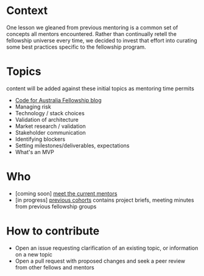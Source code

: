 # Context

One lesson we gleaned from previous mentoring is a common set of concepts all mentors encountered. Rather than continually retell the fellowship universe every time, we decided to invest that effort into curating some best practices specific to the fellowship program.

# Topics

content will be added against these initial topics as mentoring time permits

- [Code for Australia Fellowship blog](https://blog.codeforaustralia.org/tagged/fellowship)
- Managing risk
- Technology / stack choices
- Validation of architecture
- Market research / validation
- Stakeholder communication
- Identifying blockers
- Setting milestones/deliverables, expectations
- What's an MVP

# Who

  - [coming soon] [meet the current mentors](./mentors.md)
  - [in progress] [previous cohorts](./archives/README.md) contains project briefs, meeting minutes from previous fellowship groups

# How to contribute

- Open an issue requesting clarification of an existing topic, or information on a new topic
- Open a pull request with proposed changes and seek a peer review from other fellows and mentors
